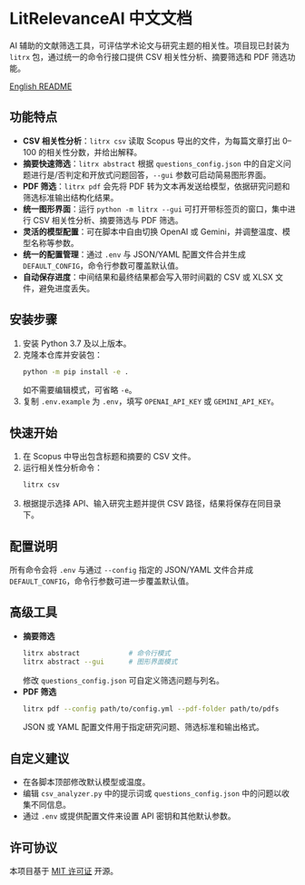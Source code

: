 # LitRelevanceAI 中文文档

AI 辅助的文献筛选工具，可评估学术论文与研究主题的相关性。项目现已封装为 `litrx` 包，通过统一的命令行接口提供 CSV 相关性分析、摘要筛选和 PDF 筛选功能。

[English README](README.md)

## 功能特点

- **CSV 相关性分析**：`litrx csv` 读取 Scopus 导出的文件，为每篇文章打出 0–100 的相关性分数，并给出解释。
- **摘要快速筛选**：`litrx abstract` 根据 `questions_config.json` 中的自定义问题进行是/否判定和开放式问题回答，`--gui` 参数可启动简易图形界面。
- **PDF 筛选**：`litrx pdf` 会先将 PDF 转为文本再发送给模型，依据研究问题和筛选标准输出结构化结果。
- **统一图形界面**：运行 `python -m litrx --gui` 可打开带标签页的窗口，集中进行 CSV 相关性分析、摘要筛选与 PDF 筛选。
- **灵活的模型配置**：可在脚本中自由切换 OpenAI 或 Gemini，并调整温度、模型名称等参数。
- **统一的配置管理**：通过 `.env` 与 JSON/YAML 配置文件合并生成 `DEFAULT_CONFIG`，命令行参数可覆盖默认值。
- **自动保存进度**：中间结果和最终结果都会写入带时间戳的 CSV 或 XLSX 文件，避免进度丢失。

## 安装步骤

1. 安装 Python 3.7 及以上版本。
2. 克隆本仓库并安装包：
   ```bash
   python -m pip install -e .
   ```
   如不需要编辑模式，可省略 `-e`。
3. 复制 `.env.example` 为 `.env`，填写 `OPENAI_API_KEY` 或 `GEMINI_API_KEY`。

## 快速开始

1. 在 Scopus 中导出包含标题和摘要的 CSV 文件。
2. 运行相关性分析命令：
   ```bash
   litrx csv
   ```
3. 根据提示选择 API、输入研究主题并提供 CSV 路径，结果将保存在同目录下。

## 配置说明

所有命令会将 `.env` 与通过 `--config` 指定的 JSON/YAML 文件合并成 `DEFAULT_CONFIG`，命令行参数可进一步覆盖默认值。

## 高级工具

- **摘要筛选**
  ```bash
  litrx abstract            # 命令行模式
  litrx abstract --gui      # 图形界面模式
  ```
  修改 `questions_config.json` 可自定义筛选问题与列名。
- **PDF 筛选**
  ```bash
  litrx pdf --config path/to/config.yml --pdf-folder path/to/pdfs
  ```
  JSON 或 YAML 配置文件用于指定研究问题、筛选标准和输出格式。

## 自定义建议

- 在各脚本顶部修改默认模型或温度。
- 编辑 `csv_analyzer.py` 中的提示词或 `questions_config.json` 中的问题以收集不同信息。
- 通过 `.env` 或提供配置文件来设置 API 密钥和其他默认参数。

## 许可协议

本项目基于 [MIT 许可证](LICENSE) 开源。
